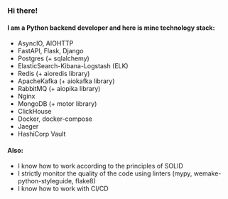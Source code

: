 ### Hi there!
#### I am a Python backend developer and here is mine technology stack:
* AsyncIO, AIOHTTP
* FastAPI, Flask, Django
* Postgres (+ sqlalchemy)
* ElasticSearch-Kibana-Logstash (ELK)
* Redis (+ aioredis library)
* ApacheKafka (+ aiokafka library)
* RabbitMQ (+ aiopika library)
* Nginx
* MongoDB (+ motor library)
* ClickHouse
* Docker, docker-compose
* Jaeger
* HashiCorp Vault

#### Also:
* I know how to work according to the principles of SOLID
* I strictly monitor the quality of the code using linters (mypy, wemake-python-styleguide, flake8)
* I know how to work with CI/CD
